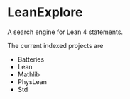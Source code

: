 # LeanExplore
A search engine for Lean 4 statements.

The current indexed projects are 

- Batteries
- Lean
- Mathlib
- PhysLean
- Std
